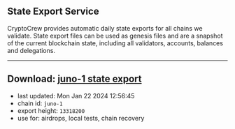 ## State Export Service
CryptoCrew provides automatic daily state exports for all chains we validate. State export files can be used as genesis files and are a snapshot of the current blockchain state, including all validators, accounts, balances and delegations.

---
**Download: [juno-1 state export](https://dl.ccvalidators.com/SERVICE/juno/juno-1_export_13318200.json)**
---

- last updated: Mon Jan 22 2024 12:56:45
- chain id: `juno-1`
- export height: `13318200`
- use for: airdrops, local tests, chain recovery

